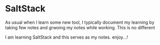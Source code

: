 # SaltStack 
As usual when I learn some new tool, I typically document my learning by taking few notes and grwoing my notes while working. This is no different

I am learning SaltStack and this serves as my notes. enjoy...!


